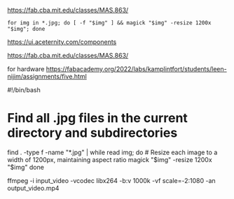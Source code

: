 https://fab.cba.mit.edu/classes/MAS.863/

```
for img in *.jpg; do [ -f "$img" ] && magick "$img" -resize 1200x "$img"; done
```

https://ui.aceternity.com/components


https://fab.cba.mit.edu/classes/MAS.863/

for hardware
https://fabacademy.org/2022/labs/kamplintfort/students/leen-nijim/assignments/five.html

#!/bin/bash

# Find all .jpg files in the current directory and subdirectories
find . -type f -name "*.jpg" | while read img; do
    # Resize each image to a width of 1200px, maintaining aspect ratio
    magick "$img" -resize 1200x "$img"
done





ffmpeg -i input_video -vcodec libx264 -b:v 1000k -vf scale=-2:1080 -an output_video.mp4
